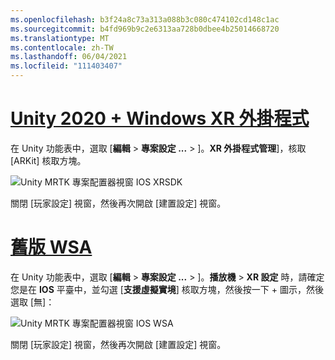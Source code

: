 ```yaml
---
ms.openlocfilehash: b3f24a8c73a313a088b3c080c474102cd148c1ac
ms.sourcegitcommit: b4fd969b9c2e6313aa728b0dbee4b25014668720
ms.translationtype: MT
ms.contentlocale: zh-TW
ms.lasthandoff: 06/04/2021
ms.locfileid: "111403407"
---
```

# <a name="unity-2020--windows-xr-plugin"></a>[Unity 2020 + Windows XR 外掛程式](#tab/winxr)

在 Unity 功能表中，選取 [**編輯**  >  **專案設定 ...**  >  ]。**XR 外掛程式管理**]，核取 [ARKit] 核取方塊。

![Unity MRTK 專案配置器視窗 IOS XRSDK](../images/mr-learning-asa/asa-05-section3-step1-2-1-XRSDK-ios.png)

關閉 [玩家設定] 視窗，然後再次開啟 [建置設定] 視窗。

# <a name="legacy-wsa"></a>[舊版 WSA](#tab/wsa)

在 Unity 功能表中，選取 [**編輯**  >  **專案設定 ...**  > ]。**播放機** > **XR 設定** 時，請確定您是在 **IOS** 平臺中，並勾選 [**支援虛擬實境**] 核取方塊，然後按一下 + 圖示，然後選取 [無]：

![Unity MRTK 專案配置器視窗 IOS WSA](../images/mr-learning-asa/asa-05-section3-step1-2-1-Legacy-ios.PNG)

關閉 [玩家設定] 視窗，然後再次開啟 [建置設定] 視窗。

